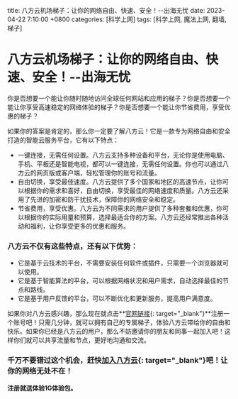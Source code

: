 title: 八方云机场梯子：让你的网络自由、快速、安全！--出海无忧
date: 2023-04-22 7:10:00 +0800
categories: [科学上网]
tags: [科学上网, 魔法上网, 翻墙,梯子]
# 八方云机场梯子：让你的网络自由、快速、安全！--出海无忧
你是否想要一个能让你随时随地访问全球任何网站和应用的梯子？你是否想要一个能让你享受高速稳定的网络体验的梯子？你是否想要一个能让你节省费用，享受优惠的梯子？

如果你的答案是肯定的，那么你一定要了解八方云！它是一款专为网络自由和安全打造的智能云服务平台，它有以下特点：

- 一键连接，无需任何设置。八方云支持多种设备和平台，无论你是使用电脑、手机、平板还是智能电视，都可以一键连接，无需任何设置。你也可以通过八方云的网页版或客户端，轻松管理你的账号和流量。
- 自由切换，享受最佳速度。八方云提供了多个国家和地区的高速节点，让你可以根据你的需求和喜好，自由切换，享受最佳的网络速度和质量。八方云还采用了先进的加密和防干扰技术，保障你的网络安全和稳定。
- 节省费用，享受优惠。八方云为不同需求的用户提供了多种套餐和优惠，你可以根据你的实际用量和预算，选择最适合你的方案。八方云还经常推出各种活动和福利，让你享受更多的优惠和服务。

### 八方云不仅有这些特点，还有以下优势：

- 它是基于云技术的平台，不需要安装任何软件或插件，只需要一个浏览器就可以使用。
- 它是基于智能算法的平台，可以根据网络状况和用户需求，自动选择最佳的节点和路线。
- 它是基于用户反馈的平台，可以不断优化和更新服务，提高用户满意度。

如果你对八方云感兴趣，那么现在就点击**[官网链接](https://cn.bafangyun.vip/#/register?code=K4sqLQvb){: target="_blank"}**注册一个账号吧！只需几分钟，就可以拥有自己的专属梯子，体验八方云带给你的自由和快乐。如果你已经是八方云的用户，那么不妨邀请你的朋友和同事一起加入吧！这样你们就可以共享流量和节点，更好地沟通和交流。

### 千万不要错过这个机会，赶快[加入八方云](https://cn.bafangyun.vip/#/register?code=K4sqLQvb){: target="_blank"}吧！让你的网络无处不在！

**注册就送体验1G体验包。**
